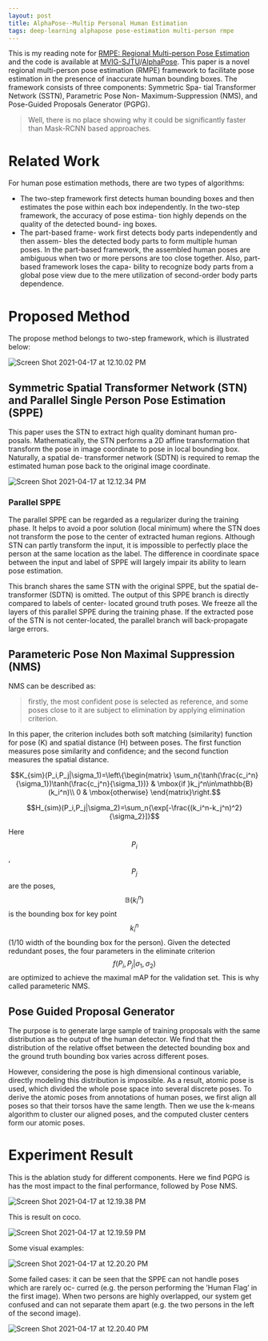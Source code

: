 ```yaml
---
layout: post
title: AlphaPose--Multip Personal Human Estimation
tags: deep-learning alphapose pose-estimation multi-person rmpe
---
```

This is my reading note for [RMPE: Regional Multi-person Pose Estimation](https://arxiv.org/abs/1612.00137) and the code is available at [MVIG-SJTU](https://github.com/MVIG-SJTU)/[AlphaPose](https://github.com/MVIG-SJTU/AlphaPose). This paper is a novel regional multi-person pose estimation (RMPE) framework to facilitate pose estimation in the presence of inaccurate human bounding boxes. The framework consists of three components: Symmetric Spa- tial Transformer Network (SSTN), Parametric Pose Non- Maximum-Suppression (NMS), and Pose-Guided Proposals Generator (PGPG).

> Well, there is no place showing why it could be significantly faster than Mask-RCNN based approaches.

# Related Work

For human pose estimation methods, there are two types of algorithms:

- The two-step framework first detects human bounding boxes and then estimates the pose within each box independently. In the two-step framework, the accuracy of pose estima- tion highly depends on the quality of the detected bound- ing boxes.
- The part-based frame- work first detects body parts independently and then assem- bles the detected body parts to form multiple human poses. In the part-based framework, the assembled human poses are ambiguous when two or more persons are too close together. Also, part-based framework loses the capa- bility to recognize body parts from a global pose view due to the mere utilization of second-order body parts dependence.

# Proposed Method

The propose method belongs to two-step framework, which is illustrated below:

![Screen Shot 2021-04-17 at 12.10.02 PM](https://raw.githubusercontent.com/zhangtemplar/zhangtemplar.github.io/master/uPic/2021_04_17_12_10_06_Screen%20Shot%202021-04-17%20at%2012.10.02%20PM.png)

## Symmetric Spatial Transformer Network (STN) and Parallel Single Person Pose Estimation (SPPE)

This paper uses the STN to extract high quality dominant human pro- posals. Mathematically, the STN performs a 2D affine transformation that transform the pose in image coordinate to pose in local bounding box. Naturally, a spatial de- transformer network (SDTN) is required to remap the estimated human pose back to the original image coordinate.

![Screen Shot 2021-04-17 at 12.12.34 PM](https://raw.githubusercontent.com/zhangtemplar/zhangtemplar.github.io/master/uPic/2021_04_17_12_12_38_Screen%20Shot%202021-04-17%20at%2012.12.34%20PM.png)

### Parallel SPPE

The parallel SPPE can be regarded as a regularizer during the training phase. It helps to avoid a poor solution (local minimum) where the STN does not transform the pose to the center of extracted human regions. Although STN can partly transform the input, it is impossible to perfectly place the person at the same location as the label. The difference in coordinate space between the input and label of SPPE will largely impair its ability to learn pose estimation.

This branch shares the same STN with the original SPPE, but the spatial de-transformer (SDTN) is omitted. The output of this SPPE branch is directly compared to labels of center- located ground truth poses. We freeze all the layers of this parallel SPPE during the training phase. If the extracted pose of the STN is not center-located, the parallel branch will back-propagate large errors.

## Parameteric Pose Non Maximal Suppression (NMS)

NMS can be described as:

> firstly, the most confident pose is selected as reference, and some poses close to it are subject to elimination by applying elimination criterion.

In this paper, the criterion includes both soft matching (similarity) function for pose (K) and spatial distance (H) between poses. The first function measures pose similarity and confidence; and the second function measures the spatial distance. 

$$K_{sim}(P_i,P_j|\sigma_1)=\left\{\begin{matrix}
\sum_n{\tanh(\frac{c_i^n}{\sigma_1})\tanh(\frac{c_j^n}{\sigma_1})} & \mbox{if }k_j^n\in\mathbb{B}(k_i^n)\\ 
0 & \mbox{otherwise}
\end{matrix}\right.$$

$$H_{sim}(P_i,P_j|\sigma_2)=\sum_n{\exp[-\frac{(k_i^n-k_j^n)^2}{\sigma_2}]}$$

Here $$P_i$$, $$P_j$$ are the poses, $$\mathbb{B}(k_i^n)$$ is the bounding box for key point $$k_i^n$$ (1/10 width of the bounding box for the person). Given the detected redundant poses, the four parameters in the eliminate criterion $$f(P_i,P_j|\sigma_1,\sigma_2)$$ are optimized to achieve the maximal mAP for the validation set. This is why called parameteric NMS.

## Pose Guided Proposal Generator

The purpose is to generate large sample of training proposals with the same distribution as the output of the human detector. We find that the distribution of the relative offset between the detected bounding box and the ground truth bounding box varies across different poses.

However, considering the pose is high dimensional continous variable, directly modeling this distribution is impossible. As a result, atomic pose is used, which divided the whole pose space into several discrete poses. To derive the atomic poses from annotations of human poses, we first align all poses so that their torsos have the same length. Then we use the k-means algorithm to cluster our aligned poses, and the computed cluster centers form our atomic poses.

# Experiment Result

This is the ablation study for different components. Here we find PGPG is has the most impact to the final performance, followed by Pose NMS.

![Screen Shot 2021-04-17 at 12.19.38 PM](https://raw.githubusercontent.com/zhangtemplar/zhangtemplar.github.io/master/uPic/2021_04_17_12_19_40_Screen%20Shot%202021-04-17%20at%2012.19.38%20PM.png)

This is result on coco.

![Screen Shot 2021-04-17 at 12.19.59 PM](https://raw.githubusercontent.com/zhangtemplar/zhangtemplar.github.io/master/uPic/2021_04_17_12_20_02_Screen%20Shot%202021-04-17%20at%2012.19.59%20PM.png)

Some visual examples:

![Screen Shot 2021-04-17 at 12.20.20 PM](https://raw.githubusercontent.com/zhangtemplar/zhangtemplar.github.io/master/uPic/2021_04_17_12_20_22_Screen%20Shot%202021-04-17%20at%2012.20.20%20PM.png)

Some failed cases: it can be seen that the SPPE can not handle poses which are rarely oc- curred (e.g. the person performing the ’Human Flag’ in the first image). When two persons are highly overlapped, our system get confused and can not separate them apart (e.g. the two persons in the left of the second image).

![Screen Shot 2021-04-17 at 12.20.40 PM](https://raw.githubusercontent.com/zhangtemplar/zhangtemplar.github.io/master/uPic/2021_04_17_12_20_42_Screen%20Shot%202021-04-17%20at%2012.20.40%20PM.png)
